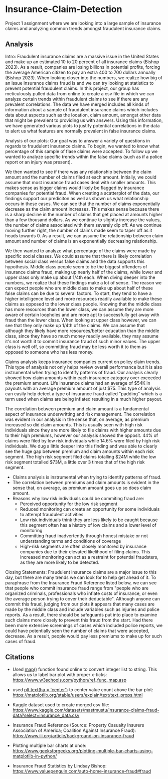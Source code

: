 # Insurance-Claim-Detection
Project 1 assignment where we are looking into a large sample of insurance claims and analyzing common trends amongst fraudulent insurance claims.

## Analysis
Intro:
Fraudulent insurance claims are a massive issue in the United States and make up an estimated 10 to 20 percent of all insurance claims (Bishop 2023). As a result, companies are losing billions in potential profits, forcing the average American citizen to pay an extra 400 to 700 dollars annually (Bishop 2023). When looking closer into the numbers, we realize how big of an issue insurance claims fraud is and we can try looking at statistics to prevent potential fraudulent claims. In this project, our group has meticulously pulled data from online to create a csv file in which we can analyze certain trends within fraudulent claims to see if there are any prevalent correlations. The data we have merged includes all kinds of information about a sample of fraudulent insurance claims which includes data about aspects such as the location, claim amount, amongst other data that might be prevalent to providing us with answers. Using this information, we have generated various plots to justify potential correlations in the data to alert us what features are normally prevalent in false insurance claims.

Analysis of our plots:
Our goal was to answer a variety of questions in regards to fraudulent insurance claims. To begin, we wanted to know what percentage of this sample of flase claims were accepted. To follow up we wanted to analyze specific trends within the false claims (such as if a police report or an injury was present).

We then wanted to see if there was any relationship between the claim amount and the number of claims filed at each amount. Initially, we could assume that most insurance fraud cases deal with smaller amounts. This makes sense as bigger claims would likely be flagged by insurance companies for potential fraud. When creating a scatterplot of the data, our findings support our prediciton as well as shown us what relationship occurs in these cases. We can see that the number of claims exponentially decrease as the claim amount increases. This makes sense because there is a sharp decline in the number of claims that get placed at amounts higher than a few thousand dollars. As we continue to slightly increase the values, the number of claims associated with them severely dip off. As we continue moving further right, the number of claims made seem to taper off as it heads towards 0. As a result, we can assume the relationship between claim amount and number of claims is an exponentially decreasing relationship.

We then wanted to analyze what percentage of the claims were made by specific social classes. We could assume that there is likely correlation between social class versus false claims and the data supports this hypothesis. Middle class people seem to be the biggest offenders of insurance claims fraud, making up nearly half of the claims, while lower and upper class only make up about 1/4th each. When diving deeper into the numbers, we realize that these findings make a lot of sense. The reason we can expect people who are middle class to make up about half of these false claims can be due to several factors. To start, they tend to have a higher intelligence level and more resources readily available to make these claims as opposed to the lower class people. Knowing that the middle class has more resources than the lower class, we can assume they are more aware of certain loopholes and are more apt to successfully get away with fraud than the lower class. When looking at upper class however, we can see that they only make up 1/4th of the claims. We can assume that although they likely have more resources/better education than the middle class, since they have so much money readily available, they may assume it's not worth it to commit insurance fraud of such minor values. The upper class is well off, so committing fraud may be less worth it to them as opposed to someone who has less money.

Claims analysis keeps insurance companies current on policy claim trends. This type of analysis not only helps review overall performance but it is also instrumental when trying to identify patterns of fraud. Our analysis clearly showed how claim amounts within each insurance category over exceeded the premium amount. Life insurance claims had an average of $54K in payouts with an average premium amount of just $75. This type of analysis can easily help detect a type of insurance fraud called "padding" which is a term used when claims are being inflated resulting in a much higher payout. 

The correlation between premium and claim amount is a fundamental aspect of insurance underwritting and risk management. The correlation was evident in our analysis in the sense that, on average, as premium increased so did claim amounts. This is usually seen with high risk individuals since they are more likely to file claims with higher amounts due to their high premiums, however our analysis showed the opposit. 44% of claims were filed by low risk individuals while 14.6% were filed by high risk individuals. We dug a little deeper into this finding and was able to clearly see the huge gap between premium and claim amounts within each risk segment. The high risk segment filed claims totalling $24M while the low risk segment totalled $73M, a little over 3 times that of the high risk segment. 

* Claims analysis is instrumental when trying to identify patterns of fraud.
* The correlation between premiums and claim amounts is evident in the sense that, on average, as premium amount goes up so does claim amount. 
* Reasons why low risk individuals could be commiting fraud are:
    * Perceived opportunity for the low risk segment
    * Reduced monitoring can create an opportunity for some individuals to attempt fraudulent activities
    * Low risk individuals think they are less likely to be caught because this segment often has a history of low claims and a lower level of monitoring
    * Committing fraud inadvertently through honest mistake or not understanding terms and conditions of coverage
    * High-risk segments are often closely monitored by insurance companies due to their elevated likelihood of filing claims. This increased monitoring can act as a restraint for potential fraudsters, as they are more likely to be detected.

Closing Statements:
Fraudulent insurance claims are a major issue to this day, but there are many trends we can look for to help get ahead of it. To paraphrase from the Insurance Fraud Reference listed below, we can see that people who commit insurance fraud range from "people who are organized criminals, professionals who inflate costs of insurance, or even the average person trying to cover their deductable". Although anyone can commit this fraud, judging from our plots it appears that many cases are made by the middle class and include variables such as injuries and police reports. As a result, there should be safeguards put into place to examine such claims more closely to prevent this fraud from the start. Had there been more extensive screenings of cases which included police reports, we could have potentially seen the number of claims that were accepted, decrease. As a result, people would pay less premiums to make up for such cases of fraud.

## Citations

- Used [map()](https://www.w3schools.com/python/ref_func_map.asp) function found online to convert integer list to string. This allows us to label bar plot with proper x-ticks:
https://www.w3schools.com/python/ref_func_map.asp

- used [plt.text(ha = 'center')](https://matplotlib.org/stable/users/explain/text/text_props.html) to center value count above the bar plot:
https://matplotlib.org/stable/users/explain/text/text_props.html

- Kaggle dataset used to create merged csv file:
https://www.kaggle.com/datasets/mastmustu/insurance-claims-fraud-data?select=insurance_data.csv

- Insurance Fraud Reference (Source: Property Casualty Insurers Association of America; Coalition Against Insurance Fraud): https://www.iii.org/article/background-on-insurance-fraud

- Plotting multiple bar charts at once: https://www.geeksforgeeks.org/plotting-multiple-bar-charts-using-matplotlib-in-python/

- Insurance Fraud Statistics by Lindsay Bishop: https://www.valuepenguin.com/auto-home-insurance-fraud#fraud
